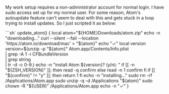 My work setup requires a non-administrator account for normal login. I have sudo access set up for my normal user. For some reason, Atom's autoupdate feature can't seem to deal with this and gets stuck in a loop trying to install updates. So I just scripted it as below:

```sh`
update_atom() {
  local atom="${HOME}Downloads/atom.zip"
  echo -n "downloading…"
  curl --silent --fail --location 'https://atom.io/download/mac' > "${atom}"
  echo "✓"
  local version
  version=$(unzip -p "${atom}" Atom.app/Contents/Info.plist \
    | grep -A 1 -i CFBundleVersion \
    | grep string \
    | tr -d -c 0-9.)
  echo -n "install Atom ${version}? (y/n): "
  if [[ -n "${ZSH_VERSION}" ]]; then
    read -q confirm
  else
    read -n 1 confirm
  fi
  if [[ "${confirm}" != "y" ]]; then
    return 1
  fi
  echo -n "installing…"
  sudo rm -rf /Applications/Atom.app
  sudo unzip -q -d /Applications "${atom}"
  sudo chown -R "${USER}" /Applications/Atom.app
  echo -n "✓"
}
```
